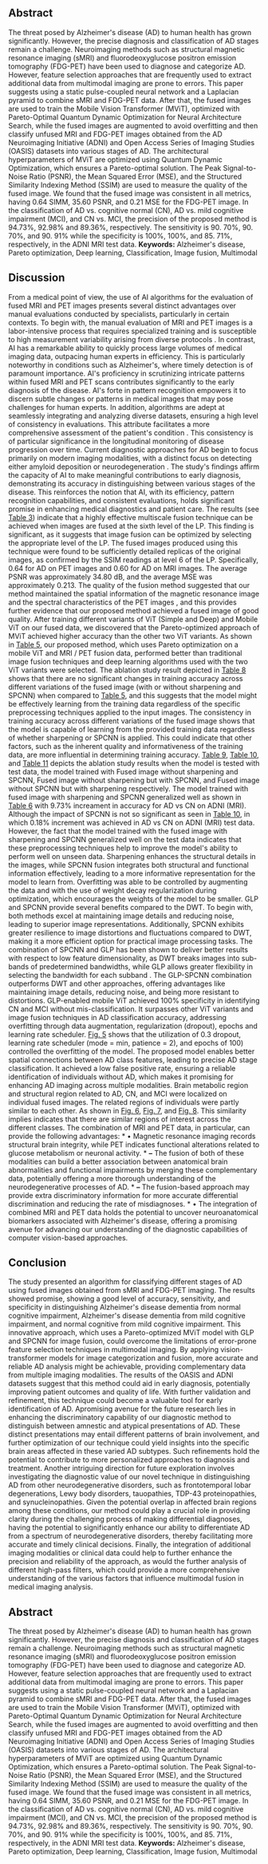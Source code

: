 ## Abstract
The threat posed by Alzheimer's disease (AD) to human health has grown significantly. However, the precise diagnosis and classification of AD stages remain a challenge. Neuroimaging methods such as structural magnetic resonance imaging (sMRI) and fluorodeoxyglucose positron emission tomography (FDG-PET) have been used to diagnose and categorize AD. However, feature selection approaches that are frequently used to extract additional data from multimodal imaging are prone to errors. This paper suggests using a static pulse-coupled neural network and a Laplacian pyramid to combine sMRI and FDG-PET data. After that, the fused images are used to train the Mobile Vision Transformer (MViT), optimized with Pareto-Optimal Quantum Dynamic Optimization for Neural Architecture Search, while the fused images are augmented to avoid overfitting and then classify unfused MRI and FDG-PET images obtained from the AD Neuroimaging Initiative (ADNI) and Open Access Series of Imaging Studies (OASIS) datasets into various stages of AD. The architectural hyperparameters of MViT are optimized using Quantum Dynamic Optimization, which ensures a Pareto-optimal solution. The Peak Signal-to-Noise Ratio (PSNR), the Mean Squared Error (MSE), and the Structured Similarity Indexing Method (SSIM) are used to measure the quality of the fused image. We found that the fused image was consistent in all metrics, having 0.64 SIMM, 35.60 PSNR, and 0.21 MSE for the FDG-PET image. In the classification of AD vs. cognitive normal (CN), AD vs. mild cognitive impairment (MCI), and CN vs. MCI, the precision of the proposed method is 94.73%, 92.98% and 89.36%, respectively. The sensitivity is 90. 70%, 90. 70%, and 90. 91% while the specificity is 100%, 100%, and 85. 71%, respectively, in the ADNI MRI test data. **Keywords:** Alzheimer's disease, Pareto optimization, Deep learning, Classification, Image fusion, Multimodal

## Discussion
From a medical point of view, the use of AI algorithms for the evaluation of fused MRI and PET images presents several distinct advantages over manual evaluations conducted by specialists, particularly in certain contexts. To begin with, the manual evaluation of MRI and PET images is a labor-intensive process that requires specialized training and is susceptible to high measurement variability arising from diverse protocols [](#br0800). In contrast, AI has a remarkable ability to quickly process large volumes of medical imaging data, outpacing human experts in efficiency. This is particularly noteworthy in conditions such as Alzheimer's, where timely detection is of paramount importance. AI's proficiency in scrutinizing intricate patterns within fused MRI and PET scans contributes significantly to the early diagnosis of the disease. AI's forte in pattern recognition empowers it to discern subtle changes or patterns in medical images that may pose challenges for human experts. In addition, algorithms are adept at seamlessly integrating and analyzing diverse datasets, ensuring a high level of consistency in evaluations. This attribute facilitates a more comprehensive assessment of the patient's condition [](#br0810). This consistency is of particular significance in the longitudinal monitoring of disease progression over time. Current diagnostic approaches for AD begin to focus primarily on modern imaging modalities, with a distinct focus on detecting either amyloid deposition or neurodegeneration [](#br0800). The study's findings affirm the capacity of AI to make meaningful contributions to early diagnosis, demonstrating its accuracy in distinguishing between various stages of the disease. This reinforces the notion that AI, with its efficiency, pattern recognition capabilities, and consistent evaluations, holds significant promise in enhancing medical diagnostics and patient care. The results (see [Table 3](#tbl0030)) indicate that a highly effective multiscale fusion technique can be achieved when images are fused at the sixth level of the LP. This finding is significant, as it suggests that image fusion can be optimized by selecting the appropriate level of the LP. The fused images produced using this technique were found to be sufficiently detailed replicas of the original images, as confirmed by the SSIM readings at level 6 of the LP. Specifically, 0.64 for AD on PET images and 0.60 for AD on MRI images. The average PSNR was approximately 34.80 dB, and the average MSE was approximately 0.213. The quality of the fusion method suggested that our method maintained the spatial information of the magnetic resonance image and the spectral characteristics of the PET images [](#br0820), and this provides further evidence that our proposed method achieved a fused image of good quality. After training different variants of ViT (Simple and Deep) and Mobile ViT on our fused data, we discovered that the Pareto-optimized approach of MViT achieved higher accuracy than the other two ViT variants. As shown in [Table 5](#tbl0050), our proposed method, which uses Pareto optimization on a mobile ViT and MRI / PET fusion data, performed better than traditional image fusion techniques and deep learning algorithms used with the two ViT variants were selected. The ablation study result depicted in [Table 8](#tbl0080) shows that there are no significant changes in training accuracy across different variations of the fused image (with or without sharpening and SPCNN) when compared to [Table 5](#tbl0050), and this suggests that the model might be effectively learning from the training data regardless of the specific preprocessing techniques applied to the input images. The consistency in training accuracy across different variations of the fused image shows that the model is capable of learning from the provided training data regardless of whether sharpening or SPCNN is applied. This could indicate that other factors, such as the inherent quality and informativeness of the training data, are more influential in determining training accuracy. [Table 9](#tbl0090), [Table 10](#tbl0100), and [Table 11](#tbl0110) depicts the ablation study results when the model is tested with test data, the model trained with Fused image without sharpening and SPCNN, Fused image without sharpening but with SPCNN, and Fused image without SPCNN but with sharpening respectively. The model trained with fused image with sharpening and SPCNN generalized well as shown in [Table 6](#tbl0060) with 9.73% increament in accuracy for AD vs CN on ADNI (MRI). Although the impact of SPCNN is not so significant as seen in [Table 10](#tbl0100), in which 0.18% increment was achieved in AD vs CN on ADNI (MRI) test data. However, the fact that the model trained with the fused image with sharpening and SPCNN generalized well on the test data indicates that these preprocessing techniques help to improve the model's ability to perform well on unseen data. Sharpening enhances the structural details in the images, while SPCNN fusion integrates both structural and functional information effectively, leading to a more informative representation for the model to learn from. Overfitting was able to be controlled by augmenting the data and with the use of weight decay regularization during optimization, which encourages the weights of the model to be smaller. GLP and SPCNN provide several benefits compared to the DWT. To begin with, both methods excel at maintaining image details and reducing noise, leading to superior image representations. Additionally, SPCNN exhibits greater resilience to image distortions and fluctuations compared to DWT, making it a more efficient option for practical image processing tasks. The combination of SPCNN and GLP has been shown to deliver better results with respect to low feature dimensionality, as DWT breaks images into sub-bands of predetermined bandwidths, while GLP allows greater flexibility in selecting the bandwidth for each subband [](#br0830). The GLP-SPCNN combination outperforms DWT and other approaches, offering advantages like maintaining image details, reducing noise, and being more resistant to distortions. GLP-enabled mobile ViT achieved 100% specificity in identifying CN and MCI without mis-classification. It surpasses other ViT variants and image fusion techniques in AD classification accuracy, addressing overfitting through data augmentation, regularization (dropout), epochs and learning rate scheduler. [Fig. 5](#fg0060) shows that the utilization of 0.3 dropout, learning rate scheduler (mode = min, patience = 2), and epochs of 100) controlled the overfitting of the model. The proposed model enables better spatial connections between AD class features, leading to precise AD stage classification. It achieved a low false positive rate, ensuring a reliable identification of individuals without AD, which makes it promising for enhancing AD imaging across multiple modalities. Brain metabolic region and structural region related to AD, CN, and MCI were localized on individual fused images. The related regions of individuals were partly similar to each other. As shown in [Fig. 6](#fg0070), [Fig. 7](#fg0080), and [Fig. 8](#fg0090). This similarity implies indicates that there are similar regions of interest across the different classes. The combination of MRI and PET data, in particular, can provide the following advantages: * • Magnetic resonance imaging records structural brain integrity, while PET indicates functional alterations related to glucose metabolism or neuronal activity. * **–** The fusion of both of these modalities can build a better association between anatomical brain abnormalities and functional impairments by merging these complementary data, potentially offering a more thorough understanding of the neurodegenerative processes of AD. * **–** The fusion-based approach may provide extra discriminatory information for more accurate differential discrimination and reducing the rate of misdiagnoses. * • The integration of combined MRI and PET data holds the potential to uncover neuroanatomical biomarkers associated with Alzheimer's disease, offering a promising avenue for advancing our understanding of the diagnostic capabilities of computer vision-based approaches.

## Conclusion
The study presented an algorithm for classifying different stages of AD using fused images obtained from sMRI and FDG-PET imaging. The results showed promise, showing a good level of accuracy, sensitivity, and specificity in distinguishing Alzheimer's disease dementia from normal cognitive impairment, Alzheimer's disease dementia from mild cognitive impairment, and normal cognitive from mild cognitive impairment. This innovative approach, which uses a Pareto-optimized MViT model with GLP and SPCNN for image fusion, could overcome the limitations of error-prone feature selection techniques in multimodal imaging. By applying vision-transformer models for image categorization and fusion, more accurate and reliable AD analysis might be achievable, providing complementary data from multiple imaging modalities. The results of the OASIS and ADNI datasets suggest that this method could aid in early diagnosis, potentially improving patient outcomes and quality of life. With further validation and refinement, this technique could become a valuable tool for early identification of AD. Apromising avenue for the future research lies in enhancing the discriminatory capability of our diagnostic method to distinguish between amnestic and atypical presentations of AD. These distinct presentations may entail different patterns of brain involvement, and further optimization of our technique could yield insights into the specific brain areas affected in these varied AD subtypes. Such refinements hold the potential to contribute to more personalized approaches to diagnosis and treatment. Another intriguing direction for future exploration involves investigating the diagnostic value of our novel technique in distinguishing AD from other neurodegenerative disorders, such as frontotemporal lobar degenerations, Lewy body disorders, tauopathies, TDP-43 proteinopathies, and synucleinopathies. Given the potential overlap in affected brain regions among these conditions, our method could play a crucial role in providing clarity during the challenging process of making differential diagnoses, having the potential to significantly enhance our ability to differentiate AD from a spectrum of neurodegenerative disorders, thereby facilitating more accurate and timely clinical decisions. Finally, the integration of additional imaging modalities or clinical data could help to further enhance the precision and reliability of the approach, as would the further analysis of different high-pass filters, which could provide a more comprehensive understanding of the various factors that influence multimodal fusion in medical imaging analysis.

## Abstract
The threat posed by Alzheimer's disease (AD) to human health has grown significantly. However, the precise diagnosis and classification of AD stages remain a challenge. Neuroimaging methods such as structural magnetic resonance imaging (sMRI) and fluorodeoxyglucose positron emission tomography (FDG-PET) have been used to diagnose and categorize AD. However, feature selection approaches that are frequently used to extract additional data from multimodal imaging are prone to errors. This paper suggests using a static pulse-coupled neural network and a Laplacian pyramid to combine sMRI and FDG-PET data. After that, the fused images are used to train the Mobile Vision Transformer (MViT), optimized with Pareto-Optimal Quantum Dynamic Optimization for Neural Architecture Search, while the fused images are augmented to avoid overfitting and then classify unfused MRI and FDG-PET images obtained from the AD Neuroimaging Initiative (ADNI) and Open Access Series of Imaging Studies (OASIS) datasets into various stages of AD. The architectural hyperparameters of MViT are optimized using Quantum Dynamic Optimization, which ensures a Pareto-optimal solution. The Peak Signal-to-Noise Ratio (PSNR), the Mean Squared Error (MSE), and the Structured Similarity Indexing Method (SSIM) are used to measure the quality of the fused image. We found that the fused image was consistent in all metrics, having 0.64 SIMM, 35.60 PSNR, and 0.21 MSE for the FDG-PET image. In the classification of AD vs. cognitive normal (CN), AD vs. mild cognitive impairment (MCI), and CN vs. MCI, the precision of the proposed method is 94.73%, 92.98% and 89.36%, respectively. The sensitivity is 90. 70%, 90. 70%, and 90. 91% while the specificity is 100%, 100%, and 85. 71%, respectively, in the ADNI MRI test data. **Keywords:** Alzheimer's disease, Pareto optimization, Deep learning, Classification, Image fusion, Multimodal

